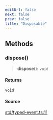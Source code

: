 ```yaml
---
editUrl: false
next: false
prev: false
title: "Disposable"
---
```


## Methods

### dispose()

> **dispose**(): `void`

#### Returns

`void`

#### Source

[std/typed-event.ts:11](https://github.com/dgmjs/dgmjs/blob/6298c851d69b83f472385d1ebb3c937ddb56985d/packages/core/src/std/typed-event.ts#L11)
